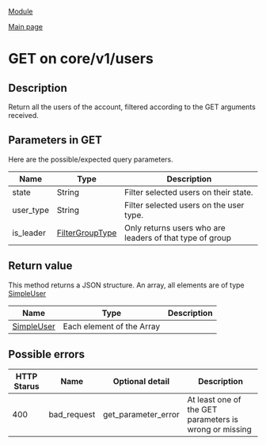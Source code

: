 
[Module](./README.md)

[Main page](../README.md)


# GET on core/v1/users

## Description


Return all the users of the account, filtered according to the GET arguments received.





## Parameters in GET

Here are the possible/expected query parameters.

Name    |  Type   |  Description 
--------|---------|--------------
state | String | Filter selected users on their state.
user_type | String | Filter selected users on the user type.
is_leader | [FilterGroupType](../search/FilterGroupType.md) | Only returns users who are leaders of that type of group






## Return value


This method returns a JSON structure. An array, all elements are of type [SimpleUser](../types/SimpleUser.md) 

Name   |  Type   |  Description
-------|---------|-------------
 | [SimpleUser](../types/SimpleUser.md) | Each element of the Array






## Possible errors


HTTP Starus | Name   | Optional detail   | Description  
------------|--------|-------------------|------------
400 | bad_request | get_parameter_error | At least one of the GET parameters is wrong or missing	



